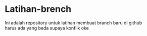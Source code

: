# Latihan-brench
Ini adalah repository untuk latihan membuat branch baru di github<br>
harus ada yang beda supaya konflik oke
